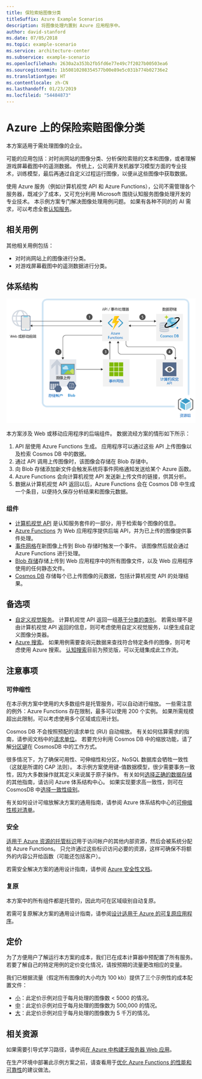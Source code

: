 ```yaml
---
title: 保险索赔图像分类
titleSuffix: Azure Example Scenarios
description: 将图像处理内置到 Azure 应用程序中。
author: david-stanford
ms.date: 07/05/2018
ms.topic: example-scenario
ms.service: architecture-center
ms.subservice: example-scenario
ms.openlocfilehash: 2630a2a353b2fb5fd6e77e49c7f2027b00503ea6
ms.sourcegitcommit: 1b50810208354577b00e89e5c031b774b02736e2
ms.translationtype: HT
ms.contentlocale: zh-CN
ms.lasthandoff: 01/23/2019
ms.locfileid: "54484873"
---
```

# <a name="image-classification-for-insurance-claims-on-azure"></a>Azure 上的保险索赔图像分类

本方案适用于需处理图像的企业。

可能的应用包括：对时尚网站的图像分类、分析保险索赔的文本和图像，或者理解游戏屏幕截图中的遥测数据。 传统上，公司需开发机器学习模型方面的专业技术，训练模型，最后再通过自定义过程运行图像，以便从这些图像中获取数据。

使用 Azure 服务（例如计算机视觉 API 和 Azure Functions），公司不需管理各个服务器，既减少了成本，又可充分利用 Microsoft 围绕认知服务图像处理开发的专业技术。 本示例方案专门解决图像处理用例问题。 如果有各种不同的的 AI 需求，可以考虑全套[认知服务](/azure/#pivot=products&panel=ai)。

## <a name="relevant-use-cases"></a>相关用例

其他相关用例包括：

- 对时尚网站上的图像进行分类。
- 对游戏屏幕截图中的遥测数据进行分类。

## <a name="architecture"></a>体系结构

![图像分类的体系结构][architecture]

本方案涉及 Web 或移动应用程序的后端组件。 数据流经方案的情形如下所示：

1. API 层使用 Azure Functions 生成。 应用程序可以通过这些 API 上传图像以及检索 Cosmos DB 中的数据。
2. 通过 API 调用上传图像时，该图像会存储在 Blob 存储中。
3. 向 Blob 存储添加新文件会触发系统将事件网格通知发送给某个 Azure 函数。
4. Azure Functions 会向计算机视觉 API 发送新上传文件的链接，供其分析。
5. 数据从计算机视觉 API 返回以后，Azure Functions 会在 Cosmos DB 中生成一个条目，以便持久保存分析结果和图像元数据。

### <a name="components"></a>组件

- [计算机视觉 API](/azure/cognitive-services/computer-vision/home) 是认知服务套件的一部分，用于检索每个图像的信息。
- [Azure Functions](/azure/azure-functions/functions-overview) 为 Web 应用程序提供后端 API，并为已上传的图像提供事件处理。
- [事件网格](/azure/event-grid/overview)在新图像上传到 Blob 存储时触发一个事件。 该图像然后就会通过 Azure Functions 进行处理。
- [Blob 存储](/azure/storage/blobs/storage-blobs-introduction)存储上传到 Web 应用程序中的所有图像文件，以及 Web 应用程序使用的任何静态文件。
- [Cosmos DB](/azure/cosmos-db/introduction) 存储每个已上传图像的元数据，包括计算机视觉 API 的处理结果。

## <a name="alternatives"></a>备选项

- [自定义视觉服务](/azure/cognitive-services/custom-vision-service/home)。 计算机视觉 API 返回一组[基于分类的类别][cv-categories]。 若需处理不是由计算机视觉 API 返回的信息，则可考虑使用自定义视觉服务，以便生成自定义图像分类器。
- [Azure 搜索](/azure/search/search-what-is-azure-search)。 如果用例需要查询元数据来查找符合特定条件的图像，则可考虑使用 Azure 搜索。 [认知搜索](/azure/search/cognitive-search-concept-intro)目前为预览版，可以无缝集成此工作流。

## <a name="considerations"></a>注意事项

### <a name="scalability"></a>可伸缩性

在本示例方案中使用的大多数组件是托管服务，可以自动进行缩放。 一些需注意的例外：Azure Functions 存在限制，最多可以使用 200 个实例。 如果所需规模超出此限制，可以考虑使用多个区域或应用计划。

Cosmos DB 不会按照预配的请求单位 (RU) 自动缩放。 有关如何估算需求的指南，请参阅文档中的[请求单位](/azure/cosmos-db/request-units)。 若要充分利用 Cosmos DB 中的缩放功能，请了解[分区键](/azure/cosmos-db/partition-data)在 CosmosDB 中的工作方式。

很多情况下，为了确保可用性、可伸缩性和分区，NoSQL 数据库会牺牲一致性（这就是所谓的 CAP 法则）。 本示例方案使用键-值数据模型，很少需要事务一致性，因为大多数操作就其定义来说属于原子操作。 有关如何[选择正确的数据存储](../../guide/technology-choices/data-store-overview.md)的其他指南，请访问 Azure 体系结构中心。 如果实现要求高一致性，则可在 CosmosDB 中[选择一致性级别](/azure/cosmos-db/consistency-levels)。

有关如何设计可缩放解决方案的通用指南，请参阅 Azure 体系结构中心的[可伸缩性核对清单][scalability]。

### <a name="security"></a>安全

[适用于 Azure 资源的托管标识][msi]用于访问帐户的其他内部资源，然后会被系统分配给 Azure Functions。 只允许通过这些标识访问必要的资源，这样可确保不将额外的内容公开给函数（可能还包括客户）。

若需安全解决方案的通用设计指南，请参阅 [Azure 安全性文档][security]。

### <a name="resiliency"></a>复原

本方案中的所有组件都是托管的，因此均可在区域级别自动复原。

若需可复原解决方案的通用设计指南，请参阅[设计适用于 Azure 的可复原应用程序][resiliency]。

## <a name="pricing"></a>定价

为了方便用户了解运行本方案的成本，我们已在成本计算器中预配置了所有服务。 若要了解自己的特定用例的定价变化情况，请按预期的流量更改相应的变量。

我们已根据流量（假定所有图像的大小均为 100 kb）提供了三个示例性的成本配置文件：

- [小][small-pricing]：此定价示例对应于每月处理的图像数 &lt; 5000 的情况。
- [中][medium-pricing]：此定价示例对应于每月处理的图像数为 500,000 的情况。
- [大][large-pricing]：此定价示例对应于每月处理的图像数为 5 千万的情况。

## <a name="related-resources"></a>相关资源

如果需要引导式学习路径，请参阅[在 Azure 中构建无服务器 Web 应用][serverless]。

在生产环境中部署此示例方案之前，请查看用于[优化 Azure Functions 的性能和可靠性][functions-best-practices]的建议做法。

<!-- links -->
[architecture]: ./media/architecture-intelligent-apps-image-processing.png
[small-pricing]: https://azure.com/e/f9b59d238b43423683db73f4a31dc380
[medium-pricing]: https://azure.com/e/7c7fc474db344b87aae93bc29ae27108
[large-pricing]: https://azure.com/e/cbadbca30f8640d6a061f8457a74ba7d
[cognitive-search]: /azure/search/cognitive-search-concept-intro
[serverless]: /azure/functions/tutorial-static-website-serverless-api-with-database
[cv-categories]: /azure/cognitive-services/computer-vision/home#the-86-category-concept
[resiliency]: /azure/architecture/resiliency/
[security]: /azure/security/
[scalability]: /azure/architecture/checklist/scalability
[functions-best-practices]: /azure/azure-functions/functions-best-practices
[msi]: /azure/app-service/app-service-managed-service-identity
